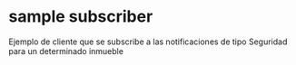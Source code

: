 # sample subscriber

Ejemplo de cliente que se subscribe a las notificaciones de tipo Seguridad para un determinado inmueble
